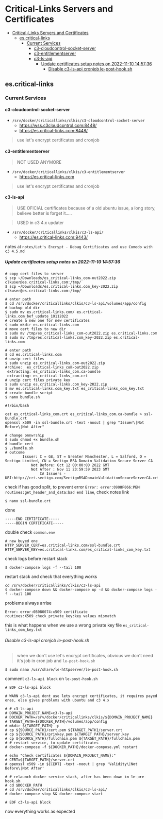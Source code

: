 # Critical-Links Servers and Certificates

- [Critical-Links Servers and Certificates](#critical-links-servers-and-certificates)
  - [es.critical-links](#escritical-links)
    - [Current Services](#current-services)
      - [c3-cloudcontrol-socket-server](#c3-cloudcontrol-socket-server)
      - [c3-entitlementserver](#c3-entitlementserver)
      - [c3-ls-api](#c3-ls-api)
        - [Update certificates setup notes on 2022-11-10 14:57:36](#update-certificates-setup-notes-on-2022-11-10-145736)
          - [Disable c3-ls-api cronjob le-post-hook.sh](#disable-c3-ls-api-cronjob-le-post-hooksh)

## es.critical-links

### Current Services

#### c3-cloudcontrol-socket-server

- `/srv/docker/criticallinks/clkis/c3-cloudcontrol-socket-server`
  - <https://wss.c3cloudcontrol.com:8448/>
  - <https://es.critical-links.com:8448/>

> use let's encrypt certificates and cronjob
> 
#### c3-entitlementserver

> NOT USED ANYMORE

- `/srv/docker/criticallinks/clkis/c3-entitlementserver`
  - <https://es.critical-links.com>

> use let's encrypt certificates and cronjob

#### c3-ls-api

> USE OFICIAL certificates because of a old ubuntu issue, a long story, believe better is forget it.....

> USED in c3 4.x updater

- `/srv/docker/criticallinks/clkis/c3-ls-api/`
  - <https://es.critical-links.com:9443/>

notes at `notes/Let's Encrypt - Debug Certificates and use Comodo with c3 4.5.md`

##### Update certificates setup notes on 2022-11-10 14:57:36

```shell
# copy cert files to server
$ scp ~/Downloads/es_critical-links_com-out2022.zip clkuser@es.critical-links.com:/tmp/
$ scp ~/Downloads/es.critical-links.com_key-2022.zip clkuser@es.critical-links.com:/tmp/

# enter path
$ cd /srv/docker/criticallinks/clkis/c3-ls-api/volumes/app/config
# backup old dir
$ sudo mv es.critical-links.com/ es.critical-links.com_bef_update_10112022
# create a new one for new certificates
$ sudo mkdir es.critical-links.com
# move cert files to new dir
$ sudo mv /tmp/es_critical-links_com-out2022.zip es.critical-links.com
$ sudo mv /tmp/es.critical-links.com_key-2022.zip es.critical-links.com

# enter path
$ cd es.critical-links.com
# unzip cert files
$ sudo unzip es_critical-links_com-out2022.zip
Archive:  es_critical-links_com-out2022.zip
 extracting: es_critical-links_com.ca-bundle  
 extracting: es_critical-links_com.crt  
# unzip cert files private key
$ sudo unzip es.critical-links.com_key-2022.zip
$ mv es.critical-links.com_key.txt es_critical-links_com_key.txt
# create bundle script
$ nano bundle.sh
```

```shell
#!/bin/bash

cat es_critical-links_com.crt es_critical-links_com.ca-bundle > ssl-bundle.crt
openssl x509 -in ssl-bundle.crt -text -noout | grep "Issuer\|Not Before\|Not After"
```

```shell
# change onnwrship
$ sudo chmod +x bundle.sh
# bundle cert
$ ./bundle.sh
# outcome
        Issuer: C = GB, ST = Greater Manchester, L = Salford, O = Sectigo Limited, CN = Sectigo RSA Domain Validation Secure Server CA
            Not Before: Oct 12 00:00:00 2022 GMT
            Not After : Nov 11 23:59:59 2023 GMT
                CA Issuers - URI:http://crt.sectigo.com/SectigoRSADomainValidationSecureServerCA.crt
```

check if has good split, to prevent error `Error: error:0908F066:PEM routines:get_header_and_data:bad end line`, check notes link

```shell
$ nano ssl-bundle.crt
```

done

```config
-----END CERTIFICATE-----
-----BEGIN CERTIFICATE-----
```

double check `common.env`

```shell
# new buyed one
HTTP_SERVER_CERT=es.critical-links.com/ssl-bundle.crt
HTTP_SERVER_KEY=es.critical-links.com/es_critical-links_com_key.txt
```

check logs before restart stack

```shell
$ docker-compose logs -f --tail 100
```

restart stack and check that everything works

```shell
cd /srv/docker/criticallinks/clkis/c3-ls-api
$ docker-compose down && docker-compose up -d && docker-compose logs -f --tail 100
```

problems always arrise

`Error: error:0B080074:x509 certificate routines:X509_check_private_key:key values mismatch`

this is what happens when we use a wrong private key file `es_critical-links_com_key.txt`

###### Disable c3-ls-api cronjob le-post-hook.sh

> when we don't use let's encrypt certificates, obvious we don't need it's job in cron job and `le-post-hook.sh`

```shell
$ sudo nano /usr/share/le-httpserver/le-post-hook.sh
```

comment `c3-ls-api block` on `le-post-hook.sh`

```shell
# BOF c3-ls-api block

# WARN c3-ls-api dont use lets encrypt certificates, it requires payed ones, else gives problems with ubuntu and c3 4.x

# # c3-ls-api
# DOMAIN_PROJECT_NAME=c3-ls-api
# DOCKER_PATH=/srv/docker/criticallinks/clkis/${DOMAIN_PROJECT_NAME}
# TARGET_PATH=${DOCKER_PATH}/volumes/app/config
# mkdir ${TARGET_PATH} -p
# cp ${SOURCE_PATH}/cert.pem ${TARGET_PATH}/server.crt
# cp ${SOURCE_PATH}/privkey.pem ${TARGET_PATH}/server.key
# cp ${SOURCE_PATH}/fullchain.pem ${TARGET_PATH}/fullchain.pem
# # restart service, to update certificates
# docker-compose -f ${DOCKER_PATH}/docker-compose.yml restart

# echo "Check certificates ${DOMAIN_PROJECT_NAME}:"
# CERT=${TARGET_PATH}/server.crt
# openssl x509 -in ${CERT} -text -noout | grep 'Validity\|Not Before\|Not After'

# # relaunch docker service stack, after has been down in le-pre-hook.sh
# cd $DOCKER_PATH
# cd /srv/docker/criticallinks/clkis/c3-ls-api/
# docker-compose stop && docker-compose start

# EOF c3-ls-api block
```

now everything works as expected